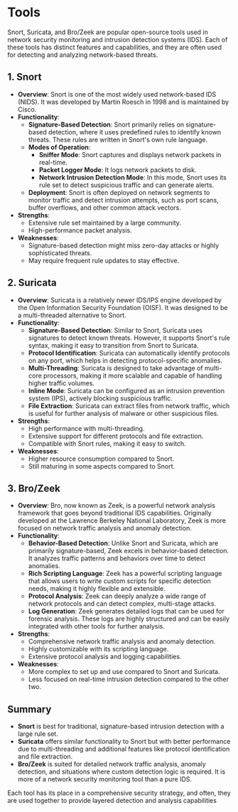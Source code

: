 # Tools

Snort, Suricata, and Bro/Zeek are popular open-source tools used in network security monitoring and intrusion detection systems (IDS). Each of these tools has distinct features and capabilities, and they are often used for detecting and analyzing network-based threats.

## 1. **Snort**

* **Overview**: Snort is one of the most widely used network-based IDS (NIDS). It was developed by Martin Roesch in 1998 and is maintained by Cisco.
* **Functionality**:
  * **Signature-Based Detection**: Snort primarily relies on signature-based detection, where it uses predefined rules to identify known threats. These rules are written in Snort's own rule language.
  * **Modes of Operation**:
    * **Sniffer Mode**: Snort captures and displays network packets in real-time.
    * **Packet Logger Mode**: It logs network packets to disk.
    * **Network Intrusion Detection Mode**: In this mode, Snort uses its rule set to detect suspicious traffic and can generate alerts.
  * **Deployment**: Snort is often deployed on network segments to monitor traffic and detect intrusion attempts, such as port scans, buffer overflows, and other common attack vectors.
* **Strengths**:
  * Extensive rule set maintained by a large community.
  * High-performance packet analysis.
* **Weaknesses**:
  * Signature-based detection might miss zero-day attacks or highly sophisticated threats.
  * May require frequent rule updates to stay effective.

## 2. **Suricata**

* **Overview**: Suricata is a relatively newer IDS/IPS engine developed by the Open Information Security Foundation (OISF). It was designed to be a multi-threaded alternative to Snort.
* **Functionality**:
  * **Signature-Based Detection**: Similar to Snort, Suricata uses signatures to detect known threats. However, it supports Snort's rule syntax, making it easy to transition from Snort to Suricata.
  * **Protocol Identification**: Suricata can automatically identify protocols on any port, which helps in detecting protocol-specific anomalies.
  * **Multi-Threading**: Suricata is designed to take advantage of multi-core processors, making it more scalable and capable of handling higher traffic volumes.
  * **Inline Mode**: Suricata can be configured as an intrusion prevention system (IPS), actively blocking suspicious traffic.
  * **File Extraction**: Suricata can extract files from network traffic, which is useful for further analysis of malware or other suspicious files.
* **Strengths**:
  * High performance with multi-threading.
  * Extensive support for different protocols and file extraction.
  * Compatible with Snort rules, making it easy to switch.
* **Weaknesses**:
  * Higher resource consumption compared to Snort.
  * Still maturing in some aspects compared to Snort.

## 3. **Bro/Zeek**

* **Overview**: Bro, now known as Zeek, is a powerful network analysis framework that goes beyond traditional IDS capabilities. Originally developed at the Lawrence Berkeley National Laboratory, Zeek is more focused on network traffic analysis and anomaly detection.
* **Functionality**:
  * **Behavior-Based Detection**: Unlike Snort and Suricata, which are primarily signature-based, Zeek excels in behavior-based detection. It analyzes traffic patterns and behaviors over time to detect anomalies.
  * **Rich Scripting Language**: Zeek has a powerful scripting language that allows users to write custom scripts for specific detection needs, making it highly flexible and extensible.
  * **Protocol Analysis**: Zeek can deeply analyze a wide range of network protocols and can detect complex, multi-stage attacks.
  * **Log Generation**: Zeek generates detailed logs that can be used for forensic analysis. These logs are highly structured and can be easily integrated with other tools for further analysis.
* **Strengths**:
  * Comprehensive network traffic analysis and anomaly detection.
  * Highly customizable with its scripting language.
  * Extensive protocol analysis and logging capabilities.
* **Weaknesses**:
  * More complex to set up and use compared to Snort and Suricata.
  * Less focused on real-time intrusion detection compared to the other two.

## Summary

* **Snort** is best for traditional, signature-based intrusion detection with a large rule set.
* **Suricata** offers similar functionality to Snort but with better performance due to multi-threading and additional features like protocol identification and file extraction.
* **Bro/Zeek** is suited for detailed network traffic analysis, anomaly detection, and situations where custom detection logic is required. It is more of a network security monitoring tool than a pure IDS.

Each tool has its place in a comprehensive security strategy, and often, they are used together to provide layered detection and analysis capabilities
